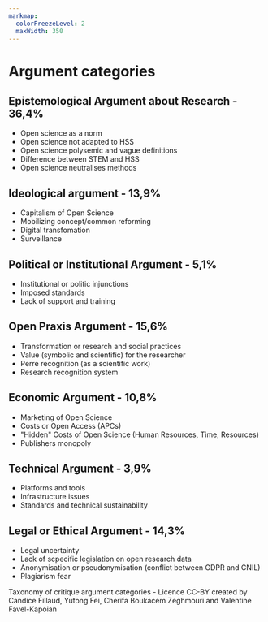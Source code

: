 ```yaml
---
markmap:
  colorFreezeLevel: 2
  maxWidth: 350
---
```


# Argument categories
## Epistemological Argument about Research - 36,4%

- Open science as a norm
- Open science not adapted to HSS
- Open science polysemic and vague definitions
- Difference between STEM and HSS
- Open science neutralises methods

## Ideological argument - 13,9%
- Capitalism of Open Science
- Mobilizing concept/common reforming
- Digital transfomation
- Surveillance

## Political or Institutional Argument - 5,1%
- Institutional or politic injunctions
- Imposed standards
- Lack of support and training

## Open Praxis Argument - 15,6%
- Transformation or research and social practices
- Value (symbolic and scientific) for the researcher
- Perre recognition (as a scientific work)
- Research recognition system

## Economic Argument - 10,8%
- Marketing of Open Science
- Costs or Open Access (APCs)
- "Hidden" Costs of Open Science (Human Resources, Time, Resources)
- Publishers monopoly

## Technical Argument - 3,9%
- Platforms and tools
- Infrastructure issues
- Standards and technical sustainability

## Legal or Ethical Argument - 14,3%
- Legal uncertainty
- Lack of scpecific legislation on open research data
- Anonymisation or pseudonymisation (conflict between GDPR and CNIL)
- Plagiarism fear

 Taxonomy of critique argument categories - Licence CC-BY created by Candice Fillaud, Yutong Fei, Cherifa Boukacem Zeghmouri and Valentine Favel-Kapoian
